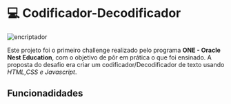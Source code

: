 # :computer: Codificador-Decodificador
![encriptador](https://github.com/user-attachments/assets/009f1151-32ea-40f1-b0ca-40cf2f3fd87d)

Este projeto foi o primeiro challenge realizado pelo programa **ONE - Oracle Nest Education**, com o objetivo de pôr em prática o que foi ensinado. A proposta do desafio era criar um codificador/Decodificador de texto usando *HTML,CSS e Javascript*.
## Funcionadidades
